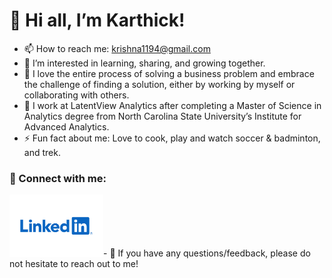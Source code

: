 # 👋 Hi all, I’m Karthick!
- 📫 How to reach me: krishna1194@gmail.com
- 👀 I’m interested in learning, sharing, and growing together. 
- 💼 I love the entire process of solving a business problem and embrace the challenge of finding a solution, either by working by myself or collaborating with others. 
- 🌱 I work at LatentView Analytics after completing a Master of Science in Analytics degree from North Carolina State University’s Institute for Advanced Analytics.
- ⚡ Fun fact about me: Love to cook, play and watch soccer & badminton, and trek.

### 🤝 Connect with me:

<a href="https://www.linkedin.com/in/karthick-krishna-balaji/"><img align="left" src="https://raw.githubusercontent.com/krishna1194/images/main/LinkedIn-Logo.wine.svg" alt="Karthick Krishna Balaji | LinkedIn" width="150px"/></a>

</br>
</br>
</br>
</br>
</br>
- 💬 If you have any questions/feedback, please do not hesitate to reach out to me!
